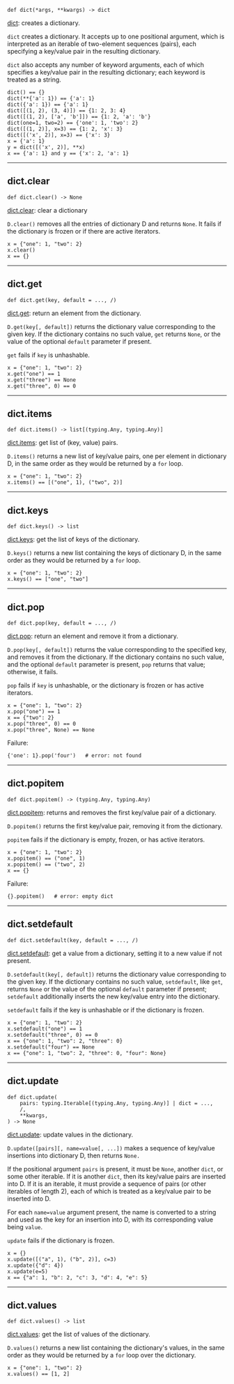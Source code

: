 

<pre class="language-python"><code><span class="source python"><span class="meta function python"><span class="storage type function python">def</span> <span class="entity name function python"><span class="meta generic-name python">dict</span></span></span><span class="meta function parameters python"><span class="punctuation section parameters begin python">(</span></span><span class="meta function parameters python"><span class="keyword operator unpacking sequence python">*</span><span class="variable parameter python">args</span><span class="punctuation separator parameters python">,</span> <span class="keyword operator unpacking mapping python">**</span><span class="variable parameter python">kwargs</span><span class="punctuation section parameters end python">)</span></span><span class="meta function python"> </span><span class="meta function annotation return python"><span class="punctuation separator annotation return python">-&gt;</span> <span class="meta qualified-name python"><span class="support type python">dict</span></span></span></span></code></pre>

[dict](https://github.com/bazelbuild/starlark/blob/master/spec.md#dict): creates a dictionary.

`dict` creates a dictionary. It accepts up to one positional argument,
which is interpreted as an iterable of two-element sequences
(pairs), each specifying a key/value pair in the
resulting dictionary.

`dict` also accepts any number of keyword arguments, each of which
specifies a key/value pair in the resulting dictionary; each keyword
is treated as a string.

```
dict() == {}
dict(**{'a': 1}) == {'a': 1}
dict({'a': 1}) == {'a': 1}
dict([(1, 2), (3, 4)]) == {1: 2, 3: 4}
dict([(1, 2), ['a', 'b']]) == {1: 2, 'a': 'b'}
dict(one=1, two=2) == {'one': 1, 'two': 2}
dict([(1, 2)], x=3) == {1: 2, 'x': 3}
dict([('x', 2)], x=3) == {'x': 3}
x = {'a': 1}
y = dict([('x', 2)], **x)
x == {'a': 1} and y == {'x': 2, 'a': 1}
```

***

## dict.clear

<pre class="language-python"><code><span class="source python"><span class="meta function python"><span class="storage type function python">def</span> <span class="entity name function python"><span class="meta generic-name python">dict</span></span>.<span class="entity name function python"><span class="meta generic-name python">clear</span></span></span><span class="meta function parameters python"><span class="punctuation section parameters begin python">(</span></span><span class="meta function parameters python"><span class="punctuation section parameters end python">)</span></span><span class="meta function python"> </span><span class="meta function annotation return python"><span class="punctuation separator annotation return python">-&gt;</span> <span class="constant language python">None</span></span></span></code></pre>

[dict.clear](https://github.com/bazelbuild/starlark/blob/master/spec.md#dict·clear): clear a dictionary

`D.clear()` removes all the entries of dictionary D and returns `None`.
It fails if the dictionary is frozen or if there are active iterators.

```
x = {"one": 1, "two": 2}
x.clear()
x == {}
```

***

## dict.get

<pre class="language-python"><code><span class="source python"><span class="meta function python"><span class="storage type function python">def</span> <span class="entity name function python"><span class="meta generic-name python">dict</span></span>.<span class="entity name function python"><span class="meta generic-name python">get</span></span></span><span class="meta function parameters python"><span class="punctuation section parameters begin python">(</span></span><span class="meta function parameters python"><span class="variable parameter python">key</span><span class="punctuation separator parameters python">,</span> <span class="variable parameter python">default</span> </span><span class="meta function parameters default-value python"><span class="keyword operator assignment python">=</span> <span class="constant language python">...</span></span><span class="meta function parameters python"><span class="punctuation separator parameters python">,</span> /<span class="punctuation section parameters end python">)</span></span><span class="meta function python"></span></span></code></pre>

[dict.get](https://github.com/bazelbuild/starlark/blob/master/spec.md#dict·get): return an element from the dictionary.

`D.get(key[, default])` returns the dictionary value corresponding to
the given key. If the dictionary contains no such value, `get`
returns `None`, or the value of the optional `default` parameter if
present.

`get` fails if `key` is unhashable.

```
x = {"one": 1, "two": 2}
x.get("one") == 1
x.get("three") == None
x.get("three", 0) == 0
```

***

## dict.items

<pre class="language-python"><code><span class="source python"><span class="meta function python"><span class="storage type function python">def</span> <span class="entity name function python"><span class="meta generic-name python">dict</span></span>.<span class="entity name function python"><span class="meta generic-name python">items</span></span></span><span class="meta function parameters python"><span class="punctuation section parameters begin python">(</span></span><span class="meta function parameters python"><span class="punctuation section parameters end python">)</span></span><span class="meta function python"> </span><span class="meta function annotation return python"><span class="punctuation separator annotation return python">-&gt;</span> <span class="meta item-access python"><span class="meta qualified-name python"><span class="support type python">list</span></span></span><span class="meta item-access python"><span class="punctuation section brackets begin python">[</span></span><span class="meta item-access arguments python"><span class="meta group python"><span class="punctuation section group begin python">(</span><span class="meta qualified-name python"><span class="meta generic-name python">typing</span><span class="punctuation accessor dot python">.</span><span class="meta generic-name python">Any</span></span><span class="punctuation separator tuple python">,</span> <span class="meta qualified-name python"><span class="meta generic-name python">typing</span><span class="punctuation accessor dot python">.</span><span class="meta generic-name python">Any</span></span><span class="punctuation section group end python">)</span></span></span><span class="meta item-access python"><span class="punctuation section brackets end python">]</span></span></span></span></code></pre>

[dict.items](https://github.com/bazelbuild/starlark/blob/master/spec.md#dict·items): get list of (key, value) pairs.

`D.items()` returns a new list of key/value pairs, one per element in
dictionary D, in the same order as they would be returned by a `for`
loop.

```
x = {"one": 1, "two": 2}
x.items() == [("one", 1), ("two", 2)]
```

***

## dict.keys

<pre class="language-python"><code><span class="source python"><span class="meta function python"><span class="storage type function python">def</span> <span class="entity name function python"><span class="meta generic-name python">dict</span></span>.<span class="entity name function python"><span class="meta generic-name python">keys</span></span></span><span class="meta function parameters python"><span class="punctuation section parameters begin python">(</span></span><span class="meta function parameters python"><span class="punctuation section parameters end python">)</span></span><span class="meta function python"> </span><span class="meta function annotation return python"><span class="punctuation separator annotation return python">-&gt;</span> <span class="meta qualified-name python"><span class="support type python">list</span></span></span></span></code></pre>

[dict.keys](https://github.com/bazelbuild/starlark/blob/master/spec.md#dict·keys): get the list of keys of the dictionary.

`D.keys()` returns a new list containing the keys of dictionary D, in
the same order as they would be returned by a `for` loop.

```
x = {"one": 1, "two": 2}
x.keys() == ["one", "two"]
```

***

## dict.pop

<pre class="language-python"><code><span class="source python"><span class="meta function python"><span class="storage type function python">def</span> <span class="entity name function python"><span class="meta generic-name python">dict</span></span>.<span class="entity name function python"><span class="meta generic-name python">pop</span></span></span><span class="meta function parameters python"><span class="punctuation section parameters begin python">(</span></span><span class="meta function parameters python"><span class="variable parameter python">key</span><span class="punctuation separator parameters python">,</span> <span class="variable parameter python">default</span> </span><span class="meta function parameters default-value python"><span class="keyword operator assignment python">=</span> <span class="constant language python">...</span></span><span class="meta function parameters python"><span class="punctuation separator parameters python">,</span> /<span class="punctuation section parameters end python">)</span></span><span class="meta function python"></span></span></code></pre>

[dict.pop](https://github.com/bazelbuild/starlark/blob/master/spec.md#dict·pop): return an element and remove it from a dictionary.

`D.pop(key[, default])` returns the value corresponding to the specified
key, and removes it from the dictionary.  If the dictionary contains no
such value, and the optional `default` parameter is present, `pop`
returns that value; otherwise, it fails.

`pop` fails if `key` is unhashable, or the dictionary is frozen or has
active iterators.

```
x = {"one": 1, "two": 2}
x.pop("one") == 1
x == {"two": 2}
x.pop("three", 0) == 0
x.pop("three", None) == None
```

Failure:

```
{'one': 1}.pop('four')   # error: not found
```

***

## dict.popitem

<pre class="language-python"><code><span class="source python"><span class="meta function python"><span class="storage type function python">def</span> <span class="entity name function python"><span class="meta generic-name python">dict</span></span>.<span class="entity name function python"><span class="meta generic-name python">popitem</span></span></span><span class="meta function parameters python"><span class="punctuation section parameters begin python">(</span></span><span class="meta function parameters python"><span class="punctuation section parameters end python">)</span></span><span class="meta function python"> </span><span class="meta function annotation return python"><span class="punctuation separator annotation return python">-&gt;</span> <span class="meta group python"><span class="punctuation section group begin python">(</span><span class="meta qualified-name python"><span class="meta generic-name python">typing</span><span class="punctuation accessor dot python">.</span><span class="meta generic-name python">Any</span></span><span class="punctuation separator tuple python">,</span> <span class="meta qualified-name python"><span class="meta generic-name python">typing</span><span class="punctuation accessor dot python">.</span><span class="meta generic-name python">Any</span></span><span class="punctuation section group end python">)</span></span></span></span></code></pre>

[dict.popitem](https://github.com/bazelbuild/starlark/blob/master/spec.md#dict·popitem): returns and removes the first key/value pair of a dictionary.

`D.popitem()` returns the first key/value pair, removing it from the
dictionary.

`popitem` fails if the dictionary is empty, frozen, or has active
iterators.

```
x = {"one": 1, "two": 2}
x.popitem() == ("one", 1)
x.popitem() == ("two", 2)
x == {}
```

Failure:

```
{}.popitem()   # error: empty dict
```

***

## dict.setdefault

<pre class="language-python"><code><span class="source python"><span class="meta function python"><span class="storage type function python">def</span> <span class="entity name function python"><span class="meta generic-name python">dict</span></span>.<span class="entity name function python"><span class="meta generic-name python">setdefault</span></span></span><span class="meta function parameters python"><span class="punctuation section parameters begin python">(</span></span><span class="meta function parameters python"><span class="variable parameter python">key</span><span class="punctuation separator parameters python">,</span> <span class="variable parameter python">default</span> </span><span class="meta function parameters default-value python"><span class="keyword operator assignment python">=</span> <span class="constant language python">...</span></span><span class="meta function parameters python"><span class="punctuation separator parameters python">,</span> /<span class="punctuation section parameters end python">)</span></span><span class="meta function python"></span></span></code></pre>

[dict.setdefault](https://github.com/bazelbuild/starlark/blob/master/spec.md#dict·setdefault): get a value from a dictionary, setting it to a new value if not present.

`D.setdefault(key[, default])` returns the dictionary value
corresponding to the given key. If the dictionary contains no such
value, `setdefault`, like `get`, returns `None` or the value of the
optional `default` parameter if present; `setdefault` additionally
inserts the new key/value entry into the dictionary.

`setdefault` fails if the key is unhashable or if the dictionary is
frozen.

```
x = {"one": 1, "two": 2}
x.setdefault("one") == 1
x.setdefault("three", 0) == 0
x == {"one": 1, "two": 2, "three": 0}
x.setdefault("four") == None
x == {"one": 1, "two": 2, "three": 0, "four": None}
```

***

## dict.update

<pre class="language-python"><code><span class="source python"><span class="meta function python"><span class="storage type function python">def</span> <span class="entity name function python"><span class="meta generic-name python">dict</span></span>.<span class="entity name function python"><span class="meta generic-name python">update</span></span></span><span class="meta function parameters python"><span class="punctuation section parameters begin python">(</span></span><span class="meta function parameters python">
    <span class="variable parameter python">pairs</span></span><span class="meta function parameters annotation python"><span class="punctuation separator annotation parameter python">:</span> <span class="meta item-access python"><span class="meta qualified-name python"><span class="meta generic-name python">typing</span><span class="punctuation accessor dot python">.</span><span class="meta generic-name python">Iterable</span></span></span><span class="meta item-access python"><span class="punctuation section brackets begin python">[</span></span><span class="meta item-access arguments python"><span class="meta group python"><span class="punctuation section group begin python">(</span><span class="meta qualified-name python"><span class="meta generic-name python">typing</span><span class="punctuation accessor dot python">.</span><span class="meta generic-name python">Any</span></span><span class="punctuation separator tuple python">,</span> <span class="meta qualified-name python"><span class="meta generic-name python">typing</span><span class="punctuation accessor dot python">.</span><span class="meta generic-name python">Any</span></span><span class="punctuation section group end python">)</span></span></span><span class="meta item-access python"><span class="punctuation section brackets end python">]</span></span> <span class="keyword operator arithmetic python">|</span> <span class="meta qualified-name python"><span class="support type python">dict</span></span> </span><span class="meta function parameters default-value python"><span class="keyword operator assignment python">=</span> <span class="constant language python">...</span></span><span class="meta function parameters python"><span class="punctuation separator parameters python">,</span>
    /<span class="punctuation separator parameters python">,</span>
    **<span class="variable parameter python">kwargs</span><span class="punctuation separator parameters python">,</span>
<span class="punctuation section parameters end python">)</span></span><span class="meta function python"> </span><span class="meta function annotation return python"><span class="punctuation separator annotation return python">-&gt;</span> <span class="constant language python">None</span></span></span></code></pre>

[dict.update](https://github.com/bazelbuild/starlark/blob/master/spec.md#dict·update): update values in the dictionary.

`D.update([pairs][, name=value[, ...])` makes a sequence of key/value
insertions into dictionary D, then returns `None.`

If the positional argument `pairs` is present, it must be `None`,
another `dict`, or some other iterable.
If it is another `dict`, then its key/value pairs are inserted into D.
If it is an iterable, it must provide a sequence of pairs (or other
iterables of length 2), each of which is treated as a key/value pair
to be inserted into D.

For each `name=value` argument present, the name is converted to a
string and used as the key for an insertion into D, with its
corresponding value being `value`.

`update` fails if the dictionary is frozen.

```
x = {}
x.update([("a", 1), ("b", 2)], c=3)
x.update({"d": 4})
x.update(e=5)
x == {"a": 1, "b": 2, "c": 3, "d": 4, "e": 5}
```

***

## dict.values

<pre class="language-python"><code><span class="source python"><span class="meta function python"><span class="storage type function python">def</span> <span class="entity name function python"><span class="meta generic-name python">dict</span></span>.<span class="entity name function python"><span class="meta generic-name python">values</span></span></span><span class="meta function parameters python"><span class="punctuation section parameters begin python">(</span></span><span class="meta function parameters python"><span class="punctuation section parameters end python">)</span></span><span class="meta function python"> </span><span class="meta function annotation return python"><span class="punctuation separator annotation return python">-&gt;</span> <span class="meta qualified-name python"><span class="support type python">list</span></span></span></span></code></pre>

[dict.values](https://github.com/bazelbuild/starlark/blob/master/spec.md#dict·values): get the list of values of the dictionary.

`D.values()` returns a new list containing the dictionary's values, in
the same order as they would be returned by a `for` loop over the
dictionary.

```
x = {"one": 1, "two": 2}
x.values() == [1, 2]
```
